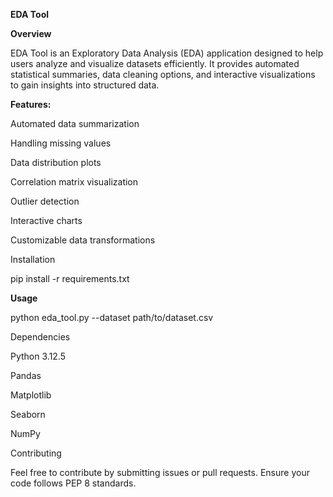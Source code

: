 **EDA Tool**

**Overview**

EDA Tool is an Exploratory Data Analysis (EDA) application designed to help users analyze and visualize datasets efficiently. It provides automated statistical summaries, data cleaning options, and interactive visualizations to gain insights into structured data.

**Features:**

Automated data summarization

Handling missing values

Data distribution plots

Correlation matrix visualization

Outlier detection

Interactive charts

Customizable data transformations

Installation

pip install -r requirements.txt

**Usage**

python eda_tool.py --dataset path/to/dataset.csv

Dependencies

Python 3.12.5

Pandas

Matplotlib

Seaborn

NumPy

Contributing

Feel free to contribute by submitting issues or pull requests. Ensure your code follows PEP 8 standards.

